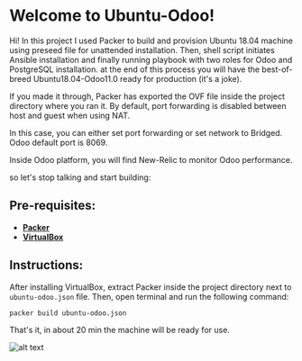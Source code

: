 # Welcome to Ubuntu-Odoo!

Hi! In this project I used Packer to build and provision Ubuntu 18.04 machine using preseed file for unattended installation. Then, shell script initiates Ansible installation and finally running playbook with two roles for Odoo and PostgreSQL installation. at the end of this process you will have the best-of-breed Ubuntu18.04-Odoo11.0 ready for production (it's a joke).<enter>
  
  
  
If you made it through, Packer has exported the OVF file inside the project directory where you ran it.
By default, port forwarding is disabled between host and guest when using NAT. 


In this case, you can either set port forwarding or set network to Bridged. Odoo default port is 8069. 


Inside Odoo platform, you will find New-Relic to monitor Odoo performance.

so let's stop talking and start building:
## Pre-requisites:

* **[Packer](https://www.packer.io/downloads.html)** 
* **[VirtualBox](https://www.virtualbox.org/wiki/Downloads)**
## Instructions:

After installing VirtualBox, extract Packer inside the project directory next to `ubuntu-odoo.json` file. Then, open terminal and run the following command:
```
packer build ubuntu-odoo.json
```
That's it, in about 20 min the machine will be ready for use.

![alt text](https://www.betterbuys.com/wp-content/uploads/2018/07/Odoo_modules.png "Ubuntu-Odoo")
